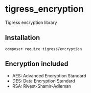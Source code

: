 # tigress_encryption
Tigress encryption library

## Installation
```
composer require tigress/encryption
```

## Encryption included
- AES: Advanced Encryption Standard
- DES: Data Encryption Standard
- RSA: Rivest-Shamir-Adleman